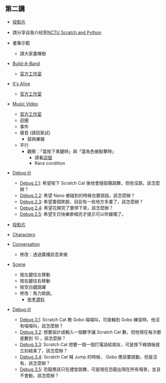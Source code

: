 ## 第二講

+   [投影片](lec02-1.pptx)
+   請分享自我介紹至[NCTU Scratch and Python](https://scratch.mit.edu/studios/2923570/)
+   畫筆示範
    +   請大家畫棵樹
+   [Build-A-Band](https://scratch.mit.edu/projects/115908616/)
    +   [官方工作室](https://scratch.mit.edu/studios/475523/)
+   [It's Alive](https://scratch.mit.edu/projects/115909525/)
    +   [官方工作室](https://scratch.mit.edu/studios/475529/)
+   [Music Video](https://scratch.mit.edu/projects/115909681/)
    +   [官方工作室](https://scratch.mit.edu/studios/475517/)
    +   迴圈
    +   事件
    +   聲音 (請回家試)
        +   鼓與樂器
    +   平行
        +   觀察：「當按下某鍵時」與「當角色被點擊時」
            +   請看[這個](https://scratch.mit.edu/projects/115950064/)
            +   Race condition
+   [Debug it!](https://scratch.mit.edu/studios/475539/)
    +   [Debug 2.1](https://scratch.mit.edu/projects/23266426/): 希望按下 Scratch Cat 後他會隨鼓聲跳舞，但他沒跳，該怎麼辦？
    +   [Debug 2.2](https://scratch.mit.edu/projects/24268476/): 希望 Nano 被碰到的時候也要說話，該怎麼辦？
    +   [Debug 2.3](https://scratch.mit.edu/projects/24268506/): 希望畫個笑臉，目前有一些地方多畫了，該怎麼辦？
    +   [Debug 2.4](https://scratch.mit.edu/projects/23267140/): 希望花開完了要停下來，該怎麼辦？
    +   [Debug 2.5](https://scratch.mit.edu/projects/23267245/): 希望生日快樂歌唱完才提示可以吹蠟燭了。

+   [投影片](lec02-2.pptx)

+   [Characters](https://scratch.mit.edu/projects/115946864/)
+   [Conversation](https://scratch.mit.edu/projects/10015800/)
    +   修改：透過廣播訊息來做
+   [Scene](https://scratch.mit.edu/projects/115947152/)
    +   按左鍵往左移動
    +   按右鍵往右移動
    +   按空白鍵跳躍
    +   修改：馬力歐跳。
        +   [參考資料](https://wiki.scratch.mit.edu/wiki/When_()_Key_Pressed_(block))
+   [Debug it!](https://scratch.mit.edu/studios/475554/)
    +   [Debug 3.1](https://scratch.mit.edu/projects/24269007/): Scratch Cat 教 Gobo 喵喵叫，可是輪到 Gobo 練習時，他沒有喵喵叫，該怎麼辦？
    +   [Debug 3.2](https://scratch.mit.edu/projects/24269046/): 想要設計成輸入一個數字讓 Scratch Cat 數，但他現在每次都是數到 10 ，該怎麼辦？ 
    +   [Debug 3.3](https://scratch.mit.edu/projects/24269070/): Scratch Cat 想要一個一個打電話給朋友，可是按下綠旗後就立刻結束了，該怎麼辦？
    +   [Debug 3.4](https://scratch.mit.edu/projects/24269097/): Scratch Cat 喊 Jump 的時候， Gobo 應該要跳動，但是沒有，該怎麼辦？
    +   [Debug 3.5](https://scratch.mit.edu/projects/24269131/): 恐龍應該只在禮堂跳舞，可是現在恐龍出現在所有場景，並且不會動，該怎麼辦？

